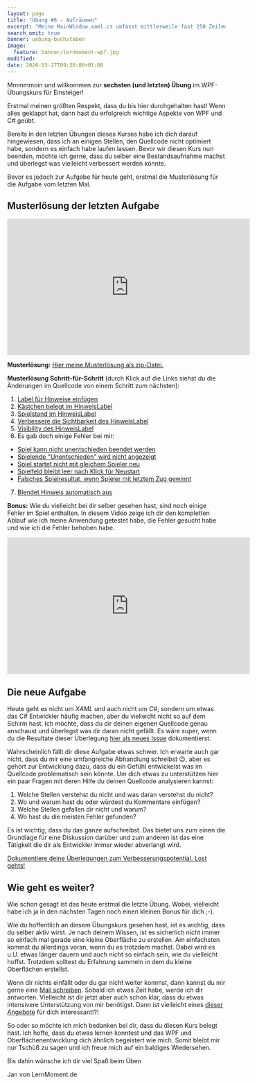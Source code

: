 ```yaml
---
layout: page
title: "Übung #6 - Aufräumen"
excerpt: "Meine MainWindow.xaml.cs umfasst mittlerweile fast 250 Zeilen, teilweise sich wiederholenden, Quellcode. Das soll nun geändert werden."
search_omit: true
banner: uebung-buchstaben
image:
  feature: banner/lernmoment-wpf.jpg
modified:
date: 2020-03-17T09:30:00+01:00
---
```


Mmmmmoin und willkommen zur **sechsten (und letzten) Übung** im WPF-Übungskurs für Einsteiger!

Erstmal meinen größten Respekt, dass du bis hier durchgehalten hast! Wenn alles geklappt hat, dann hast du erfolgreich wichtige Aspekte von WPF und C# geübt. 

Bereits in den letzten Übungen dieses Kurses habe ich dich darauf hingewiesen, dass ich an einigen Stellen, den Quellcode nicht optimiert habe, sondern es einfach habe laufen lassen. Bevor wir diesen Kurs nun beenden, möchte ich gerne, dass du selber eine Bestandsaufnahme machst und überlegst was vielleicht verbessert werden könnte.

Bevor es jedoch zur Aufgabe für heute geht, erstmal die Musterlösung für die Aufgabe vom letzten Mal.

## Musterlösung der letzten Aufgabe

<iframe width="560" height="315" src="https://www.youtube-nocookie.com/embed/NJzmN1ogEEs" frameborder="0" allow="encrypted-media" allowfullscreen></iframe>

**Musterlösung:** [Hier meine Musterlösung als zip-Datei.](https://github.com/LernMoment/tictactoe-wpf/releases/tag/teil5)

**Musterlösung Schritt-für-Schritt** (durch Klick auf die Links siehst du die Änderungen im Quellcode von einem Schritt zum nächsten):
1. [Label für Hinweise einfügen](https://github.com/LernMoment/tictactoe-wpf/commit/efed9873f3efc5ec6557c0b369e7ec68dcb7a263)
2. [Kästchen belegt im HinweisLabel](https://github.com/LernMoment/tictactoe-wpf/commit/3b0c2e89f1d3d33f468d8166be4ca711be6595d4)
3. [Spielstand im HinweisLabel](https://github.com/LernMoment/tictactoe-wpf/commit/f950abfa35f50c54370b81296906425e2c220e4d)
4. [Verbessere die Sichtbarkeit des HinweisLabel](https://github.com/LernMoment/tictactoe-wpf/commit/66345c6ba8d89aef8e233a6bd69851e2347057b8)
5. [Visibility des HinweisLabel](https://github.com/LernMoment/tictactoe-wpf/commit/a234b9216f619e5de364d57969bd732520c008d3)
6. Es gab doch einige Fehler bei mir:
  - [Spiel kann nicht unentschieden beendet werden](https://github.com/LernMoment/tictactoe-wpf/commit/76dd883f83b8f5e87b1be3b857dbf1ca744bffd0)
  - [Spielende "Unentschieden" wird nicht angezeigt](https://github.com/LernMoment/tictactoe-wpf/commit/3e5187a168dbbce24bc744695b62e763f1cf9625)
  - [Spiel startet nicht mit gleichem Spieler neu](https://github.com/LernMoment/tictactoe-wpf/commit/15cf3cfaed7385cb61cbf71411615ee70cba86c1)
  - [Spielfeld bleibt leer nach Klick für Neustart](https://github.com/LernMoment/tictactoe-wpf/commit/36c05d5d059e00fdaffe2d4d3cbeb15caeb4accb)
  - [Falsches Spielresultat, wenn Spieler mit letztem Zug gewinnt](https://github.com/LernMoment/tictactoe-wpf/commit/d5de15389e2e00dbf5429f6deaab4a15d9bbc405)
7. [Blendet Hinweis automatisch aus](https://github.com/LernMoment/tictactoe-wpf/commit/ee3ef1857297565eb3b1587145540cc9aec3cb5a)

**Bonus:** Wie du vielleicht bei dir selber gesehen hast, sind noch einige Fehler im Spiel enthalten. In diesem Video zeige ich dir den kompletten Ablauf wie ich meine Anwendung getestet habe, die Fehler gesucht habe und wie ich die Fehler behoben habe.

<iframe width="560" height="315" src="https://www.youtube-nocookie.com/embed/6kU-1RgWfxY" frameborder="0" allow="encrypted-media" allowfullscreen></iframe>

## Die neue Aufgabe
Heute geht es nicht um *XAML* und auch nicht um *C#*, sondern um etwas das C# Entwickler häufig machen, aber du vielleicht nicht so auf dem Schirm hast. Ich möchte, dass du dir deinen eigenen Quellcode genau anschaust und überlegst was dir daran nicht gefällt. Es wäre super, wenn du die Resultate dieser Überlegung [hier als neues Issue](https://github.com/LernMoment/tictactoe-wpf/issues) dokumentierst.

Wahrscheinlich fällt dir diese Aufgabe etwas schwer. Ich erwarte auch gar nicht, dass du mir eine umfangreiche Abhandlung schreibst 😉, aber es gehört zur Entwicklung dazu, dass du ein Gefühl entwickelst was im Quellcode problematisch sein könnte. Um dich etwas zu unterstützen hier ein paar Fragen mit deren Hilfe du deinen Quellcode analysieren kannst:

1. Welche Stellen verstehst du nicht und was daran verstehst du nicht?
2. Wo und warum hast du oder würdest du Kommentare einfügen?
3. Welche Stellen gefallen dir nicht und warum?
4. Wo hast du die meisten Fehler gefunden?

Es ist wichtig, dass du das ganze aufschreibst. Das bietet uns zum einen die Grundlage für eine Diskussion darüber und zum anderen ist das eine Tätigkeit die dir als Entwickler immer wieder abverlangt wird.

[Dokumentiere deine Überlegungen zum Verbesserungspotential. Lost gehts!](https://github.com/LernMoment/tictactoe-wpf/issues)

## Wie geht es weiter?
Wie schon gesagt ist das heute erstmal die letzte Übung. Wobei, vielleicht habe ich ja in den nächsten Tagen noch einen kleinen Bonus für dich ;-).

Wie du hoffentlich an diesem Übungskurs gesehen hast, ist es wichtig, dass du selber aktiv wirst. Je nach deinem Wissen, ist es sicherlich nicht immer so einfach mal gerade eine kleine Oberfläche zu erstellen. Am einfachsten kommst du allerdings voran, wenn du es trotzdem machst. Dabei wird es u.U. etwas länger dauern und auch nicht so einfach sein, wie du vielleicht hoffst. Trotzdem solltest du Erfahrung sammeln in dem du kleine Oberflächen erstellst.

Wenn dir nichts einfällt oder du gar nicht weiter kommst, dann kannst du mir gerne eine [Mail schreiben](mailto:jan@lernmoment.de). Sobald ich etwas Zeit habe, werde ich dir antworten. Vielleicht ist dir jetzt aber auch schon klar, dass du etwas intensivere Unterstützung von mir benötigst. Dann ist vielleicht eines [dieser Angebote](/projekt-start/) für dich interessant!?!

So oder so möchte ich mich bedanken bei dir, dass du diesen Kurs belegt hast. Ich hoffe, dass du etwas lernen konntest und das WPF und Oberflächenentwicklung dich ähnlich begeistert wie mich. Somit bleibt mir nur Tschüß zu sagen und ich freue mich auf ein baldiges Wiedersehen.

Bis dahin wünsche ich dir viel Spaß beim Üben

Jan von LernMoment.de